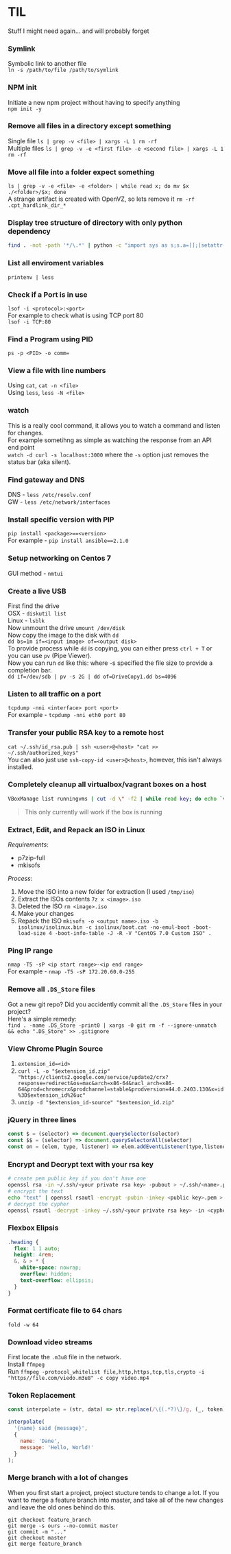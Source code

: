 # TIL
Stuff I might need again... and will probably forget

### Symlink
Symbolic link to another file  
`ln -s /path/to/file /path/to/symlink`

### NPM init
Initiate a new npm project without having to specify anything  
`npm init -y`

### Remove all files in a directory except something
Single file `ls | grep -v <file> | xargs -L 1 rm -rf`  
Multiple files `ls | grep -v -e <first file> -e <second file> | xargs -L 1 rm -rf`

### Move all file into a folder expect something
`ls | grep -v -e <file> -e <folder> | while read x; do mv $x ./<folder>/$x; done`  
A strange artifact is created with OpenVZ, so lets remove it `rm -rf .cpt_hardlink_dir_*`

### Display tree structure of directory with only python dependency
``` BASH
find . -not -path '*/\.*' | python -c "import sys as s;s.a=[];[setattr(s,'a',list(filter(lambda p: c.startswith(p+'/'),s.a)))or (s.stdout.write(' '*len(s.a)+c[len(s.a[-1])+1 if s.a else 0:])or True) and s.a.append(c[:-1]) for c in s.stdin]"
```

### List all enviroment variables
`printenv | less`

### Check if a Port is in use
`lsof -i <protocol>:<port>`  
For example to check what is using TCP port 80  
`lsof -i TCP:80`

### Find a Program using PID
`ps -p <PID> -o comm=`

### View a file with line numbers
Using `cat`, `cat -n <file>`  
Using `less`, `less -N <file>`

### watch
This is a really cool command, it allows you to watch a command and listen for changes.  
For example sometihng as simple as watching the response from an API end point  
`watch -d curl -s localhost:3000` where the `-s` option just removes the status bar (aka silent).  

### Find gateway and DNS
DNS - `less /etc/resolv.conf`  
GW - `less /etc/network/interfaces`

### Install specific version with PIP
`pip install <package>==<version>`  
For example - `pip install ansible==2.1.0`

### Setup networking on Centos 7
GUI method - `nmtui`   

### Create a live USB
First find the drive   
OSX - `diskutil list`   
Linux - `lsblk`   
Now unmount the drive `umount /dev/disk`  
Now copy the image to the disk with `dd`   
`dd bs=1m if=<input image> of=<output disk>`   
To provide process while `dd` is copying, you can either press `ctrl + T` or you can use `pv` (Pipe Viewer).   
Now you can run `dd` like this: where -s specified the file size to provide a completion bar.   
`dd if=/dev/sdb | pv -s 2G | dd of=DriveCopy1.dd bs=4096`

### Listen to all traffic on a port
`tcpdump -nni <interface> port <port>`   
For example - `tcpdump -nni eth0 port 80`

### Transfer your public RSA key to a remote host
`cat ~/.ssh/id_rsa.pub | ssh <user>@<host> "cat >> ~/.ssh/authorized_keys"`   
You can also just use `ssh-copy-id <user>@<host>`, however, this isn't always installed.

### Completely cleanup all virtualbox/vagrant boxes on a host
``` BASH
VBoxManage list runningvms | cut -d \" -f2 | while read key; do echo `vboxmanage controlvm ${key} poweroff && vboxmanage unregistervm ${key} --delete`; done && vagrant global-status --prune
```   
> This only currently will work if the box is running

### Extract, Edit, and Repack an ISO in Linux
*Requirements*:
- p7zip-full
- mkisofs

*Process*:
1. Move the ISO into a new folder for extraction (I used `/tmp/iso`)
2. Extract the ISOs contents `7z x <image>.iso` 
3. Deleted the ISO `rm <image>.iso`
4. Make your changes
5. Repack the ISO `mkisofs -o <output name>.iso -b isolinux/isolinux.bin -c isolinux/boot.cat -no-emul-boot -boot-load-size 4 -boot-info-table -J -R -V "CentOS 7.0 Custom ISO" .`

### Ping IP range
`nmap -T5 -sP <ip start range>-<ip end range>`   
For example - `nmap -T5 -sP 172.20.60.0-255`

### Remove all `.DS_Store` files
Got a new git repo? Did you accidently commit all the `.DS_Store` files in your project?   
Here's a simple remedy:   
`find . -name .DS_Store -print0 | xargs -0 git rm -f --ignore-unmatch && echo ".DS_Store" >> .gitignore`   

### View Chrome Plugin Source 
1. `extension_id=<id>`   
2. `curl -L -o "$extension_id.zip" "https://clients2.google.com/service/update2/crx?response=redirect&os=mac&arch=x86-64&nacl_arch=x86-64&prod=chromecrx&prodchannel=stable&prodversion=44.0.2403.130&x=id%3D$extension_id%26uc"`    
3. `unzip -d "$extension_id-source" "$extension_id.zip"`

### jQuery in three lines
```javascript
const $ = (selector) => document.querySelector(selector)
const $$ = (selector) => document.querySelectorAll(selector)
const on = (elem, type, listener) => elem.addEventListener(type,listener)
```

### Encrypt and Decrypt text with your rsa key
```bash
# create pem public key if you don't have one
openssl rsa -in ~/.ssh/<your private rsa key> -pubout > ~/.ssh/<name>.pem
# encrypt the text
echo "text" | openssl rsautl -encrypt -pubin -inkey <public key>.pem > <cypher file>
# decrypt the cypher
openssl rsautl -decrypt -inkey ~/.ssh/<your private rsa key> -in <cypher file>
```   

### Flexbox Elipsis
```scss
.heading {
  flex: 1 1 auto;
  height: 4rem;  
  &, & > * {
    white-space: nowrap;
    overflow: hidden;
    text-overflow: ellipsis;
  }
}
```   

### Format certificate file to 64 chars
`fold -w 64`

### Download video streams
First locate the `.m3u8` file in the network.   
Install `ffmpeg`   
Run `ffmpeg -protocol_whitelist file,http,https,tcp,tls,crypto -i "https//file.com/viedo.m3u8" -c copy video.mp4`

### Token Replacement
```javascript
const interpolate = (str, data) => str.replace(/\{(.*?)\}/g, (_, token) => data[token]);

interpolate(
  '{name} said {message}',
  {
    name: 'Dane',
    message: 'Hello, World!'
  }
);
```

### Merge branch with a lot of changes
When you first start a project, project stucture tends to change a lot. If you want to merge a feature branch into master, and take all of the new changes and leave the old ones behind do this. 
```
git checkout feature_branch
git merge -s ours --no-commit master
git commit -m "..."
git checkout master
git merge feature_branch
```
